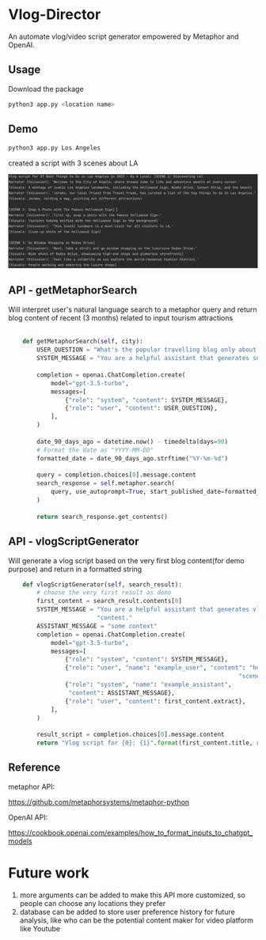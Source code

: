 # Vlog-Director

An automate vlog/video script generator empowered by Metaphor and OpenAI.

## Usage

Download the package

```bash
python3 app.py <location name>
```

## Demo

```bash
python3 app.py Los Angeles
```

created a script with 3 scenes about LA

![img.png](img.png)

## API - getMetaphorSearch

Will interpret user's natural language search to a metaphor query
and return blog content of recent (3 months) related to input tourism attractions

```python

    def getMetaphorSearch(self, city):
        USER_QUESTION = "What's the popular travelling blog only about {}?".format(city)
        SYSTEM_MESSAGE = "You are a helpful assistant that generates search queiries based on user questions. Only generate one search query."

        completion = openai.ChatCompletion.create(
            model="gpt-3.5-turbo",
            messages=[
                {"role": "system", "content": SYSTEM_MESSAGE},
                {"role": "user", "content": USER_QUESTION},
            ],
        )

        date_90_days_ago = datetime.now() - timedelta(days=90)
        # Format the date as "YYYY-MM-DD"
        formatted_date = date_90_days_ago.strftime("%Y-%m-%d")

        query = completion.choices[0].message.content
        search_response = self.metaphor.search(
            query, use_autoprompt=True, start_published_date=formatted_date
        )

        return search_response.get_contents()
```

## API - vlogScriptGenerator

Will generate a vlog script based on the very first blog content(for demo purpose)
and return in a formatted string

```python
    def vlogScriptGenerator(self, search_result):
        # choose the very first result as demo
        first_content = search_result.contents[0]
        SYSTEM_MESSAGE = "You are a helpful assistant that generates vlog script with multiple scenes based on blog " \
                         "content."
        ASSISTANT_MESSAGE = "some context"
        completion = openai.ChatCompletion.create(
            model="gpt-3.5-turbo",
            messages=[
                {"role": "system", "content": SYSTEM_MESSAGE},
                {"role": "user", "name": "example_user", "content": "help me to generate a random script with some "
                                                                 "scenes"},
                {"role": "system", "name": "example_assistant",
                 "content": ASSISTANT_MESSAGE},
                {"role": "user", "content": first_content.extract},
            ],
        )

        result_script = completion.choices[0].message.content
        return "Vlog script for {0}: {1}".format(first_content.title, result_script)
```

## Reference

metaphor API: 

https://github.com/metaphorsystems/metaphor-python 

OpenAI API: 

https://cookbook.openai.com/examples/how_to_format_inputs_to_chatgpt_models

# Future work
1. more arguments can be added to make this API more customized, so people can choose any locations they prefer
2. database can be added to store user preference history for future analysis, like who can be the potential content maker for video platform like Youtube